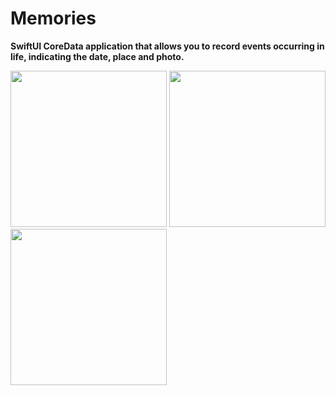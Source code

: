
# Memories

**SwiftUI CoreData application that allows you to record events occurring in life, indicating the date, place and photo.**

<p>
  <img src="https://user-images.githubusercontent.com/55293935/133600915-5c3526c7-2653-4d51-95a0-84bc3fb28043.png" width="250">
  <img src="https://user-images.githubusercontent.com/55293935/133600909-61a669da-a6aa-4d38-8c76-0505ee901c68.png" width="250">
  <img src="https://user-images.githubusercontent.com/55293935/133600902-68a296fc-844c-493f-822b-29b568182171.png" width="250">
</p>
